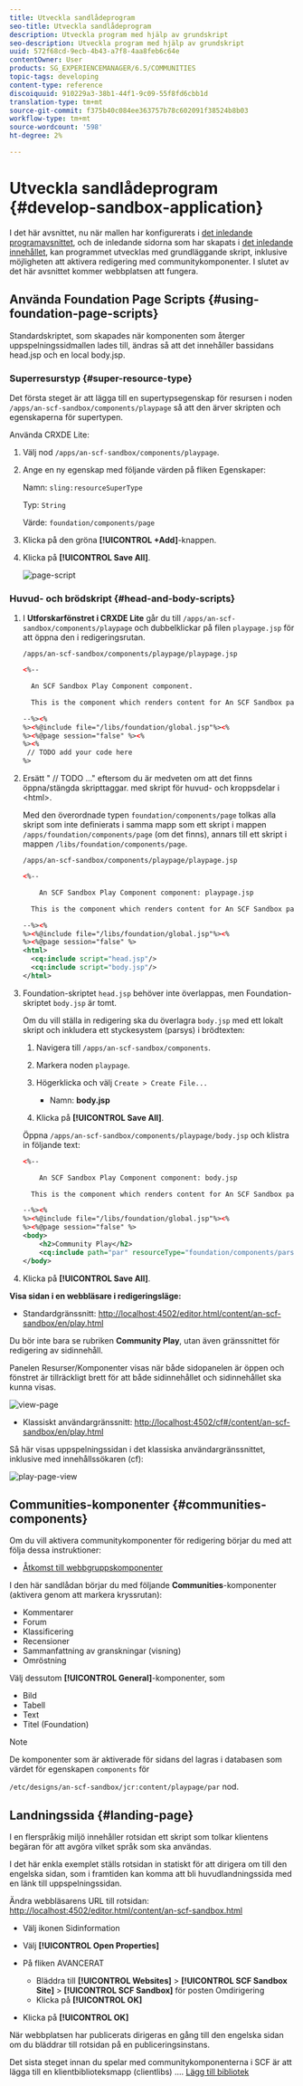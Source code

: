 ```yaml
---
title: Utveckla sandlådeprogram
seo-title: Utveckla sandlådeprogram
description: Utveckla program med hjälp av grundskript
seo-description: Utveckla program med hjälp av grundskript
uuid: 572f68cd-9ecb-4b43-a7f8-4aa8feb6c64e
contentOwner: User
products: SG_EXPERIENCEMANAGER/6.5/COMMUNITIES
topic-tags: developing
content-type: reference
discoiquuid: 910229a3-38b1-44f1-9c09-55f8fd6cbb1d
translation-type: tm+mt
source-git-commit: f375b40c084ee363757b78c602091f38524b8b03
workflow-type: tm+mt
source-wordcount: '598'
ht-degree: 2%

---
```



# Utveckla sandlådeprogram {#develop-sandbox-application}

I det här avsnittet, nu när mallen har konfigurerats i [det inledande programavsnittet](initial-app.md), och de inledande sidorna som har skapats i [det inledande innehållet](initial-content.md), kan programmet utvecklas med grundläggande skript, inklusive möjligheten att aktivera redigering med communitykomponenter. I slutet av det här avsnittet kommer webbplatsen att fungera.

## Använda Foundation Page Scripts {#using-foundation-page-scripts}

Standardskriptet, som skapades när komponenten som återger uppspelningssidmallen lades till, ändras så att det innehåller bassidans head.jsp och en local body.jsp.

### Superresurstyp {#super-resource-type}

Det första steget är att lägga till en supertypsegenskap för resursen i noden `/apps/an-scf-sandbox/components/playpage` så att den ärver skripten och egenskaperna för supertypen.

Använda CRXDE Lite:

1. Välj nod `/apps/an-scf-sandbox/components/playpage`.
1. Ange en ny egenskap med följande värden på fliken Egenskaper:

   Namn: `sling:resourceSuperType`

   Typ: `String`

   Värde: `foundation/components/page`

1. Klicka på den gröna **[!UICONTROL +Add]**-knappen.
1. Klicka på **[!UICONTROL Save All]**.

   ![page-script](assets/page-script.png)

### Huvud- och brödskript {#head-and-body-scripts}

1. I **Utforskarfönstret i CRXDE Lite** går du till `/apps/an-scf-sandbox/components/playpage` och dubbelklickar på filen `playpage.jsp` för att öppna den i redigeringsrutan.

   `/apps/an-scf-sandbox/components/playpage/playpage.jsp`

   ```xml
   <%--
   
     An SCF Sandbox Play Component component.
   
     This is the component which renders content for An SCF Sandbox page.
   
   --%><%
   %><%@include file="/libs/foundation/global.jsp"%><%
   %><%@page session="false" %><%
   %><%
    // TODO add your code here
   %>
   ```

1. Ersätt &quot; // TODO ...&quot; eftersom du är medveten om att det finns öppna/stängda skripttaggar. med skript för huvud- och kroppsdelar i &lt;html>.

   Med den överordnade typen `foundation/components/page` tolkas alla skript som inte definierats i samma mapp som ett skript i mappen `/apps/foundation/components/page` (om det finns), annars till ett skript i mappen `/libs/foundation/components/page`.

   `/apps/an-scf-sandbox/components/playpage/playpage.jsp`

   ```xml
   <%--
   
       An SCF Sandbox Play Component component: playpage.jsp
   
     This is the component which renders content for An SCF Sandbox page.
   
   --%><%
   %><%@include file="/libs/foundation/global.jsp"%><%
   %><%@page session="false" %>
   <html>
     <cq:include script="head.jsp"/>
     <cq:include script="body.jsp"/>
   </html>
   ```

1. Foundation-skriptet `head.jsp` behöver inte överlappas, men Foundation-skriptet `body.jsp` är tomt.

   Om du vill ställa in redigering ska du överlagra `body.jsp` med ett lokalt skript och inkludera ett styckesystem (parsys) i brödtexten:

   1. Navigera till `/apps/an-scf-sandbox/components`.
   1. Markera noden `playpage`.
   1. Högerklicka och välj `Create > Create File...`

      * Namn: **body.jsp**
   1. Klicka på **[!UICONTROL Save All]**.

   Öppna `/apps/an-scf-sandbox/components/playpage/body.jsp` och klistra in följande text:

   ```xml
   <%--
   
       An SCF Sandbox Play Component component: body.jsp
   
     This is the component which renders content for An SCF Sandbox page.
   
   --%><%
   %><%@include file="/libs/foundation/global.jsp"%><%
   %><%@page session="false" %>
   <body>
       <h2>Community Play</h2>
       <cq:include path="par" resourceType="foundation/components/parsys" />
   </body>
   ```

1. Klicka på **[!UICONTROL Save All]**.

**Visa sidan i en webbläsare i redigeringsläge:**

* Standardgränssnitt: [http://localhost:4502/editor.html/content/an-scf-sandbox/en/play.html](http://localhost:4502/editor.html/content/an-scf-sandbox/en/play.md)

Du bör inte bara se rubriken **Community Play**, utan även gränssnittet för redigering av sidinnehåll.

Panelen Resurser/Komponenter visas när både sidopanelen är öppen och fönstret är tillräckligt brett för att både sidinnehållet och sidinnehållet ska kunna visas.

![view-page](assets/view-page.png)

* Klassiskt användargränssnitt: [http://localhost:4502/cf#/content/an-scf-sandbox/en/play.html](http://localhost:4502/cf#/content/an-scf-sandbox/en/play.html)

Så här visas uppspelningssidan i det klassiska användargränssnittet, inklusive med innehållssökaren (cf):

![play-page-view](assets/play-page-view.png)

## Communities-komponenter {#communities-components}

Om du vill aktivera communitykomponenter för redigering börjar du med att följa dessa instruktioner:

* [Åtkomst till webbgruppskomponenter](basics.md#accessing-communities-components)

I den här sandlådan börjar du med följande **Communities**-komponenter (aktivera genom att markera kryssrutan):

* Kommentarer
* Forum
* Klassificering
* Recensioner
* Sammanfattning av granskningar (visning)
* Omröstning

Välj dessutom **[!UICONTROL General]**-komponenter, som

* Bild
* Tabell
* Text
* Titel (Foundation)

>[!NOTE]
>
>De komponenter som är aktiverade för sidans del lagras i databasen som värdet för egenskapen `components` för
>
>`/etc/designs/an-scf-sandbox/jcr:content/playpage/par` nod.

## Landningssida {#landing-page}

I en flerspråkig miljö innehåller rotsidan ett skript som tolkar klientens begäran för att avgöra vilket språk som ska användas.

I det här enkla exemplet ställs rotsidan in statiskt för att dirigera om till den engelska sidan, som i framtiden kan komma att bli huvudlandningssida med en länk till uppspelningssidan.

Ändra webbläsarens URL till rotsidan: [http://localhost:4502/editor.html/content/an-scf-sandbox.html](https://locahost:4502/editor.html/content/an-scf-sandbox.html)

* Välj ikonen Sidinformation
* Välj **[!UICONTROL Open Properties]**
* På fliken AVANCERAT

   * Bläddra till **[!UICONTROL Websites]** > **[!UICONTROL SCF Sandbox Site]** > **[!UICONTROL SCF Sandbox]** för posten Omdirigering
   * Klicka på **[!UICONTROL OK]**

* Klicka på **[!UICONTROL OK]**

När webbplatsen har publicerats dirigeras en gång till den engelska sidan om du bläddrar till rotsidan på en publiceringsinstans.

Det sista steget innan du spelar med communitykomponenterna i SCF är att lägga till en klientbiblioteksmapp (clientlibs) .... [Lägg till bibliotek](add-clientlibs.md)